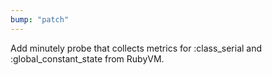 ```yaml
---
bump: "patch"
---
```


Add minutely probe that collects metrics for :class_serial and :global_constant_state from RubyVM.

